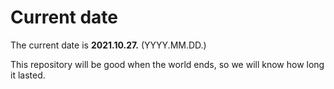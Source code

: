 # Current date

The current date is **2021.10.27.** (YYYY.MM.DD.)

This repository will be good when the world ends, so we will know how long it lasted.